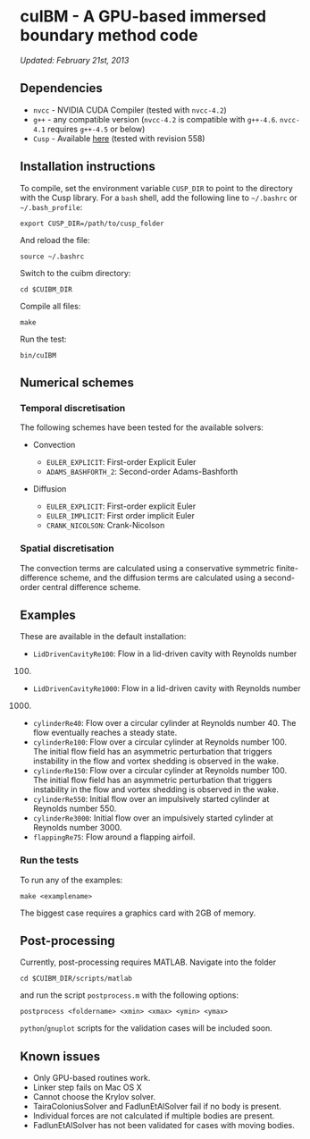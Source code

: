 # cuIBM - A GPU-based immersed boundary method code

*Updated: February 21st, 2013*

## Dependencies

* `nvcc` - NVIDIA CUDA Compiler (tested with `nvcc-4.2`)
* `g++`  - any compatible version (`nvcc-4.2` is compatible with `g++-4.6`. `nvcc-4.1` requires `g++-4.5` or below)
* `Cusp` - Available [here](http://code.google.com/p/cusp-library/) (tested with revision 558)

## Installation instructions

To compile, set the environment variable `CUSP_DIR` to point to the directory 
with the Cusp library. For a `bash` shell, add the following line to 
`~/.bashrc` or `~/.bash_profile`:

	export CUSP_DIR=/path/to/cusp_folder

And reload the file:

	source ~/.bashrc

Switch to the cuibm directory:

	cd $CUIBM_DIR

Compile all files:
	
	make

Run the test:
	
	bin/cuIBM

## Numerical schemes

### Temporal discretisation

The following schemes have been tested for the available solvers:

* Convection
	- `EULER_EXPLICIT`: First-order Explicit Euler
	- `ADAMS_BASHFORTH_2`: Second-order Adams-Bashforth

* Diffusion
	- `EULER_EXPLICIT`: First-order explicit Euler
	- `EULER_IMPLICIT`: First order implicit Euler
	- `CRANK_NICOLSON`: Crank-Nicolson

### Spatial discretisation 

The convection terms are calculated using a conservative symmetric 
finite-difference scheme, and the diffusion terms are calculated using a 
second-order central difference scheme.

## Examples

These are available in the default installation:

* `LidDrivenCavityRe100`: Flow in a lid-driven cavity with Reynolds number 
100.
* `LidDrivenCavityRe1000`: Flow in a lid-driven cavity with Reynolds number 
1000.
* `cylinderRe40`: Flow over a circular cylinder at Reynolds number 40. The 
flow eventually reaches a steady state.
* `cylinderRe100`: Flow over a circular cylinder at Reynolds number 100. The 
initial flow field has an asymmetric perturbation that triggers instability in 
the flow and vortex shedding is observed in the wake.
* `cylinderRe150`: Flow over a circular cylinder at Reynolds number 100. The 
initial flow field has an asymmetric perturbation that triggers instability in 
the flow and vortex shedding is observed in the wake.
* `cylinderRe550`: Initial flow over an impulsively started cylinder at 
Reynolds number 550.
* `cylinderRe3000`: Initial flow over an impulsively started cylinder at 
Reynolds number 3000.
* `flappingRe75`: Flow around a flapping airfoil.

### Run the tests
	
To run any of the examples:

	make <examplename>

The biggest case requires a graphics card with 2GB of memory.

## Post-processing	

Currently, post-processing requires MATLAB. Navigate into the folder
	
	cd $CUIBM_DIR/scripts/matlab
	
and run the script `postprocess.m` with the following options:

	postprocess <foldername> <xmin> <xmax> <ymin> <ymax>

`python`/`gnuplot` scripts for the validation cases will be included soon.

## Known issues

* Only GPU-based routines work.
* Linker step fails on Mac OS X
* Cannot choose the Krylov solver.
* TairaColoniusSolver and FadlunEtAlSolver fail if no body is present.
* Individual forces are not calculated if multiple bodies are present.
* FadlunEtAlSolver has not been validated for cases with moving bodies.
